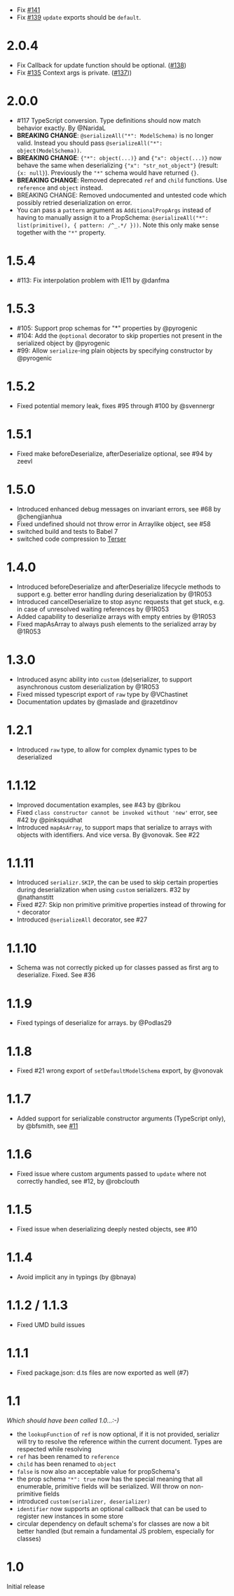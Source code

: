 # 

* Fix [#141](https://github.com/mobxjs/serializr/issues/141)
* Fix [#139](https://github.com/mobxjs/serializr/issues/139) `update` exports should be `default`.

# 2.0.4

* Fix Callback for update function should be optional. ([#138](https://github.com/mobxjs/serializr/pull/138))
* Fix [#135](https://github.com/mobxjs/serializr/issues/135) Context args is private. ([#137](https://github.com/mobxjs/serializr/pull/137)))

# 2.0.0
* #117 TypeScript conversion. Type definitions should now match behavior exactly. By @NaridaL
* **BREAKING CHANGE**: `@serializeAll("*": ModelSchema)` is no longer valid. Instead you should pass
  `@serializeAll("*": object(ModelSchema))`.
* **BREAKING CHANGE**: `{"*": object(...)}` and `{"x": object(...)}` now behave the same when
  deserializing `{"x": "str_not_object"}` (result: `{x: null}`). Previously the `"*"` schema would
  have returned `{}`.
* **BREAKING CHANGE**: Removed deprecated `ref` and `child` functions. Use `reference` and `object`
  instead.
* BREAKING CHANGE: Removed undocumented and untested code which possibly retried deserialization on
  error.
* You can pass a `pattern` argument as `AdditionalPropArgs` instead of having to manually assign it
  to a PropSchema: `@serializeAll("*": list(primitive(), { pattern: /^_.*/ }))`. Note this only make
  sense together with the `"*"` property.

# 1.5.4
* #113: Fix interpolation problem with IE11 by @danfma

# 1.5.3
* #105: Support prop schemas for "*" properties by @pyrogenic
* #104: Add the `@optional` decorator to skip properties not present in the serialized object by @pyrogenic
* #99: Allow `serialize`-ing plain objects by specifying constructor by @pyrogenic

# 1.5.2
* Fixed potential memory leak, fixes #95 through #100 by @svennergr

# 1.5.1
* Fixed make beforeDeserialize, afterDeserialize optional, see #94 by zeevl

# 1.5.0
* Introduced enhanced debug messages on invariant errors, see #68 by @chengjianhua
* Fixed undefined should not throw error in Arraylike object, see #58
* switched build and tests to Babel 7
* switched code compression to [Terser](https://github.com/terser-js/terser)

# 1.4.0
* Introduced beforeDeserialize and afterDeserialize lifecycle methods to support e.g. better error handling during deserialization by @1R053
* Introduced cancelDeserialize to stop async requests that get stuck, e.g. in case of unresolved waiting references by @1R053
* Added capability to deserialize arrays with empty entries by @1R053
* Fixed mapAsArray to always push elements to the serialized array by @1R053

# 1.3.0
* Introduced async ability into `custom` (de)serializer, to support asynchronous custom deserialization by @1R053
* Fixed missed typescript export of `raw` type by @VChastinet
* Documentation updates by @maslade and @razetdinov

# 1.2.1
* Introduced `raw` type, to allow for complex dynamic types to be deserialized

# 1.1.12

* Improved documentation examples, see #43 by @brikou
* Fixed `class constructor cannot be invoked without 'new'` error, see #42 by @pinksquidhat
* Introduced `mapAsArray`, to support maps that serialize to arrays with objects with identifiers. And vice versa. By @vonovak. See #22

# 1.1.11

* Introduced `serializr.SKIP`, the can be used to skip certain properties during deserialization when using `custom` serializers. #32 by @nathanstitt
* Fixed #27: Skip non primitive primitive properties instead of throwing for `*` decorator
* Introduced `@serializeAll` decorator, see #27

# 1.1.10

* Schema was not correctly picked up for classes passed as first arg to deserialize. Fixed. See #36

# 1.1.9

* Fixed typings of deserialize for arrays. by @Podlas29

# 1.1.8

* Fixed #21 wrong export of `setDefaultModelSchema` export, by @vonovak

# 1.1.7

* Added support for serializable constructor arguments (TypeScript only), by @bfsmith, see [#11](https://github.com/mobxjs/serializr/pull/11)

# 1.1.6

* Fixed issue where custom arguments passed to `update` where not correctly handled, see #12, by @robclouth

# 1.1.5

* Fixed issue when deserializing deeply nested objects, see #10

# 1.1.4

* Avoid implicit any in typings (by @bnaya)

# 1.1.2 / 1.1.3

* Fixed UMD build issues

# 1.1.1

* Fixed package.json: d.ts files are now exported as well (#7)

# 1.1

_Which should have been called 1.0...:-)_

* the `lookupFunction` of `ref` is now optional, if it is not provided, serializr will try to resolve the reference within the current document. Types are respected while resolving
* `ref` has been renamed to `reference`
* `child` has been renamed to `object`
* `false` is now also an acceptable value for propSchema's
* the prop schema `"*": true` now has the special meaning that all enumerable, primitive fields will be serialized. Will throw on non-primitive fields
* introduced `custom(serializer, deserializer)`
* `identifier` now supports an optional callback that can be used to register new instances in some store
* circular dependency on default schema's for classes are now a bit better handled (but remain a fundamental JS problem, especially for classes)

# 1.0

Initial release
